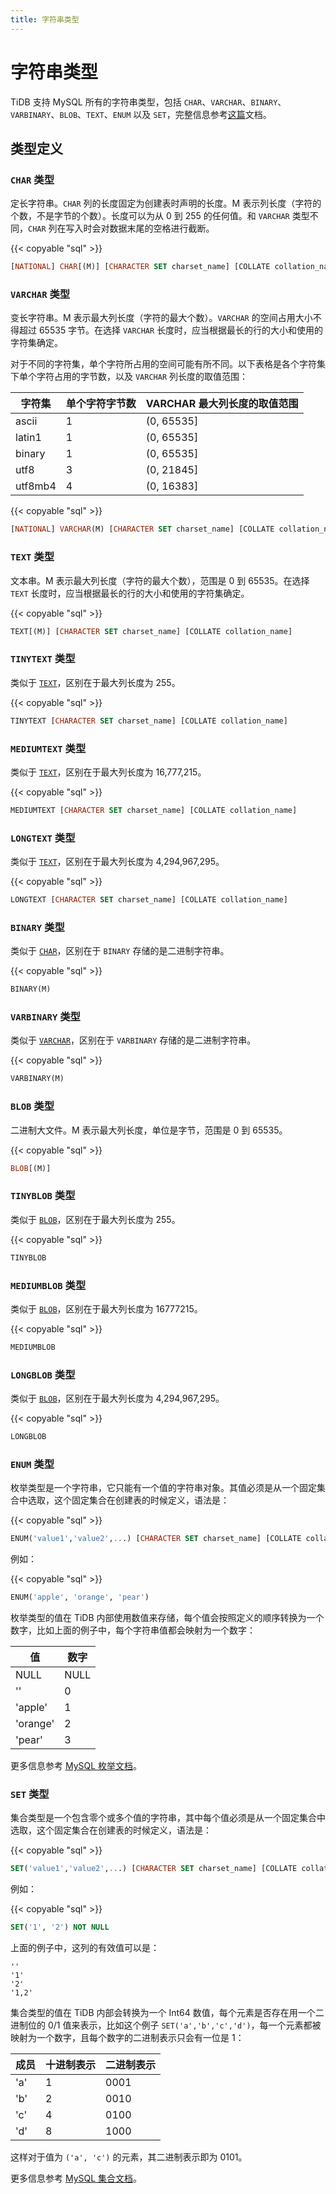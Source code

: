 ```yaml
---
title: 字符串类型
---
```


# 字符串类型

TiDB 支持 MySQL 所有的字符串类型，包括 `CHAR`、`VARCHAR`、`BINARY`、`VARBINARY`、`BLOB`、`TEXT`、`ENUM` 以及 `SET`，完整信息参考[这篇](https://dev.mysql.com/doc/refman/5.7/en/string-types.html)文档。

## 类型定义

### `CHAR` 类型

定长字符串。`CHAR` 列的长度固定为创建表时声明的长度。M 表示列长度（字符的个数，不是字节的个数）。长度可以为从 0 到 255 的任何值。和 `VARCHAR` 类型不同，`CHAR` 列在写入时会对数据末尾的空格进行截断。

{{< copyable "sql" >}}

```sql
[NATIONAL] CHAR[(M)] [CHARACTER SET charset_name] [COLLATE collation_name]
```

### `VARCHAR` 类型

变长字符串。M 表示最大列长度（字符的最大个数）。`VARCHAR` 的空间占用大小不得超过 65535 字节。在选择 `VARCHAR` 长度时，应当根据最长的行的大小和使用的字符集确定。

对于不同的字符集，单个字符所占用的空间可能有所不同。以下表格是各个字符集下单个字符占用的字节数，以及 `VARCHAR` 列长度的取值范围：

| 字符集 | 单个字符字节数 | VARCHAR 最大列长度的取值范围 |
| ----- | ---- | ---- |
| ascii | 1 | (0, 65535] |
| latin1 | 1 | (0, 65535] |
| binary | 1 | (0, 65535] |
| utf8 | 3 | (0, 21845] |
| utf8mb4 | 4 | (0, 16383] |

{{< copyable "sql" >}}

```sql
[NATIONAL] VARCHAR(M) [CHARACTER SET charset_name] [COLLATE collation_name]
```

### `TEXT` 类型

文本串。M 表示最大列长度（字符的最大个数），范围是 0 到 65535。在选择 `TEXT` 长度时，应当根据最长的行的大小和使用的字符集确定。

{{< copyable "sql" >}}

```sql
TEXT[(M)] [CHARACTER SET charset_name] [COLLATE collation_name]
```

### `TINYTEXT` 类型

类似于 [`TEXT`](#text-类型)，区别在于最大列长度为 255。

{{< copyable "sql" >}}

```sql
TINYTEXT [CHARACTER SET charset_name] [COLLATE collation_name]
```

### `MEDIUMTEXT` 类型

类似于 [`TEXT`](#text-类型)，区别在于最大列长度为 16,777,215。

{{< copyable "sql" >}}

```sql
MEDIUMTEXT [CHARACTER SET charset_name] [COLLATE collation_name]
```

### `LONGTEXT` 类型

类似于 [`TEXT`](#text-类型)，区别在于最大列长度为 4,294,967,295。

{{< copyable "sql" >}}

```sql
LONGTEXT [CHARACTER SET charset_name] [COLLATE collation_name]
```

### `BINARY` 类型

类似于 [`CHAR`](#char-类型)，区别在于 `BINARY` 存储的是二进制字符串。

{{< copyable "sql" >}}

```sql
BINARY(M)
```

### `VARBINARY` 类型

类似于 [`VARCHAR`](#varchar-类型)，区别在于 `VARBINARY` 存储的是二进制字符串。

{{< copyable "sql" >}}

```sql
VARBINARY(M)
```

### `BLOB` 类型

二进制大文件。M 表示最大列长度，单位是字节，范围是 0 到 65535。

{{< copyable "sql" >}}

```sql
BLOB[(M)]
```

### `TINYBLOB` 类型

类似于 [`BLOB`](#blob-类型)，区别在于最大列长度为 255。

{{< copyable "sql" >}}

```sql
TINYBLOB
```

### `MEDIUMBLOB` 类型

类似于 [`BLOB`](#blob-类型)，区别在于最大列长度为 16777215。

{{< copyable "sql" >}}

```sql
MEDIUMBLOB
```

### `LONGBLOB` 类型

类似于 [`BLOB`](#blob-类型)，区别在于最大列长度为 4,294,967,295。

{{< copyable "sql" >}}

```sql
LONGBLOB
```

### `ENUM` 类型

枚举类型是一个字符串，它只能有一个值的字符串对象。其值必须是从一个固定集合中选取，这个固定集合在创建表的时候定义，语法是：

{{< copyable "sql" >}}

```sql
ENUM('value1','value2',...) [CHARACTER SET charset_name] [COLLATE collation_name]
```

例如：

{{< copyable "sql" >}}

```sql
ENUM('apple', 'orange', 'pear')
```

枚举类型的值在 TiDB 内部使用数值来存储，每个值会按照定义的顺序转换为一个数字，比如上面的例子中，每个字符串值都会映射为一个数字：

| 值 | 数字 |
| ---- | ---- |
| NULL  | NULL |
| '' | 0 |
| 'apple' | 1 |
| 'orange' | 2 |
| 'pear' | 3 |

更多信息参考 [MySQL 枚举文档](https://dev.mysql.com/doc/refman/5.7/en/enum.html)。

### `SET` 类型

集合类型是一个包含零个或多个值的字符串，其中每个值必须是从一个固定集合中选取，这个固定集合在创建表的时候定义，语法是：

{{< copyable "sql" >}}

```sql
SET('value1','value2',...) [CHARACTER SET charset_name] [COLLATE collation_name]
```

例如：

{{< copyable "sql" >}}

```sql
SET('1', '2') NOT NULL
```

上面的例子中，这列的有效值可以是：

```
''
'1'
'2'
'1,2'
```

集合类型的值在 TiDB 内部会转换为一个 Int64 数值，每个元素是否存在用一个二进制位的 0/1 值来表示，比如这个例子 `SET('a','b','c','d')`，每一个元素都被映射为一个数字，且每个数字的二进制表示只会有一位是 1：

| 成员 | 十进制表示 | 二进制表示 |
| ---- | ---- | ------ |
| 'a'  | 1 | 0001 |
| 'b' | 2 | 0010 |
| 'c' | 4 | 0100 |
| 'd' | 8 | 1000 |

这样对于值为 `('a', 'c')` 的元素，其二进制表示即为 0101。

更多信息参考 [MySQL 集合文档](https://dev.mysql.com/doc/refman/5.7/en/set.html)。
